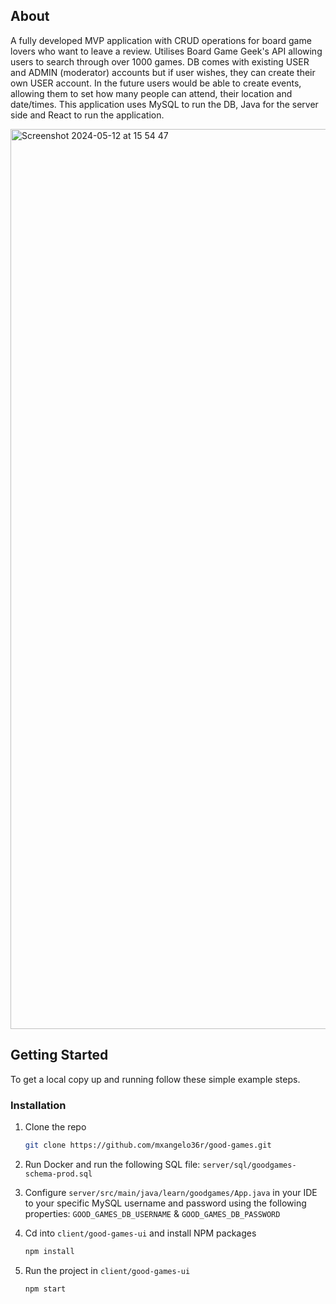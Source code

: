 ## About

A fully developed MVP application with CRUD operations for board game lovers who want to leave a review. Utilises Board Game Geek's API allowing users to search through over 1000 games.
DB comes with existing USER and ADMIN (moderator) accounts but if user wishes, they can create their own USER account.
In the future users would be able to create events, allowing them to set how many people can attend, their location and date/times.
This application uses MySQL to run the DB, Java for the server side and React to run the application. 

<img width="1440" alt="Screenshot 2024-05-12 at 15 54 47" src="https://github.com/mxangelo36r/good-games/assets/138813288/820bbc1c-f25d-4cb1-8d4c-b8bddc16e767">

## Getting Started

To get a local copy up and running follow these simple example steps.

### Installation

1. Clone the repo
   ```sh
   git clone https://github.com/mxangelo36r/good-games.git
   ```
   
2. Run Docker and run the following SQL file: `server/sql/goodgames-schema-prod.sql`
   
3. Configure `server/src/main/java/learn/goodgames/App.java` in your IDE to your specific MySQL username and password using the following properties: `GOOD_GAMES_DB_USERNAME` & `GOOD_GAMES_DB_PASSWORD`
   
4. Cd into `client/good-games-ui` and install NPM packages
   ```sh
   npm install
   ```
   
5. Run the project in `client/good-games-ui`
   ```sh
   npm start
   ```
